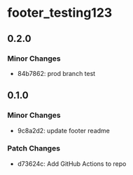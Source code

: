 # footer_testing123

## 0.2.0

### Minor Changes

- 84b7862: prod branch test

## 0.1.0

### Minor Changes

- 9c8a2d2: update footer readme

### Patch Changes

- d73624c: Add GitHub Actions to repo
